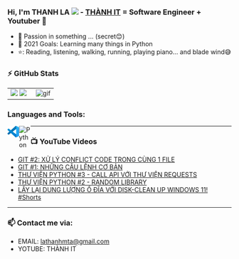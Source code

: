 ### Hi, I'm THANH LA <img src="https://media.giphy.com/media/hvRJCLFzcasrR4ia7z/giphy.gif" width="25px"> -  [THÀNH IT][website] = Software Engineer + Youtuber 🌻  


- 🔭 Passion in something ... (secret😊)
- 💪 2021 Goals: Learning many things in Python
- ⭐: Reading, listening, walking, running, playing piano... and blade wind😅

### :zap: GitHub Stats

<table>
<tr>
  <td width="48%">
    <img src="https://github-readme-stats.vercel.app/api?username=ThanhLa1802&show_icons=true&hide=contribs,issues&hide_border=true" />
    <img src="https://github-readme-stats.vercel.app/api/top-langs/?username=ThanhLa1802&layout=compact&show_icons=true&hide_border=true" />
  </td>
  <td width="52%"><img alt="gif" align="right" src=".github/assets/coding-freak.gif"/></td>
</tr>
<table>

### Languages and Tools:
<img align="left" alt="Visual Studio Code" width="26px" src="https://raw.githubusercontent.com/github/explore/80688e429a7d4ef2fca1e82350fe8e3517d3494d/topics/visual-studio-code/visual-studio-code.png" />
<img align="left" alt="Python" width="26px" src="https://upload.wikimedia.org/wikipedia/commons/thumb/0/0a/Python.svg/1200px-Python.svg.png" /> 

---

### 📺 YouTube Videos

<!-- YOUTUBE:START -->
- [GIT #2: XỬ LÝ CONFLICT CODE TRONG CÙNG 1 FILE](https://www.youtube.com/watch?v=1I2tT7-ci0A)
- [GIT #1: NHỮNG CÂU LỆNH CƠ BẢN](https://www.youtube.com/watch?v=K5qI3fDnAAc)
- [THƯ VIỆN PYTHON #3 - CALL API VỚI THƯ VIỆN REQUESTS](https://www.youtube.com/watch?v=U59MZoEkbRg)
- [THƯ VIỆN PYTHON #2 - RANDOM LIBRARY](https://www.youtube.com/watch?v=6vAoGo1l8-I)
- [LẤY LẠI DUNG LƯỢNG Ổ ĐĨA VỚI DISK-CLEAN UP WINDOWS 11! #Shorts](https://www.youtube.com/watch?v=nakeJ183NEY)
<!-- YOUTUBE:END -->

---

### 📫 Contact me via:
- EMAIL: lathanhmta@gmail.com
- YOTUBE: THÀNH IT

[website]: https://www.youtube.com/channel/UC9L5_YMFz8JfBeQtUic8-3A
